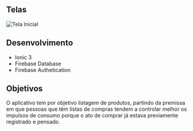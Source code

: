<h2>Telas</h2>

![Tela Inicial](https://raw.githubusercontent.com/ivanmpe/myList/master/Telas/page.jpg)
</br>
<h2>Desenvolvimento</h2>
<ul>
	  <li> Ionic 3 </li>
	  <li> Firebase Database </li>
  	<li> Firebase Authetication</li>

</ul>

<h2>Objetivos</h2>
<p>O aplicativo tem por objetivo listagem de produtos, partindo da premissa em que pessoas que têm listas de compras tendem a controlar melhor os impulsos de consumo porque o ato de comprar já estava previamente registrado e pensado.  </p>
